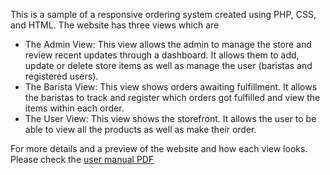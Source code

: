 This is a sample of a responsive ordering system created using PHP, CSS, and HTML. The website has three views which are
- The Admin View: This view allows the admin to manage the store and review recent updates through a dashboard. It allows them to add, update or delete store items as well as manage the user (baristas and registered                   users).
- The Barista View:  This view shows orders awaiting fulfillment. It allows the baristas to track and register which orders got fulfilled and view the items within each order.
- The User View: This view shows the storefront. It allows the user to be able to view all the products as well as make their order.

For more details and a preview of the website and how each view looks. Please check the [user manual PDF](https://github.com/atlno1fan/Sample-Website/blob/main/User%20Manual%20for%20Richiamo.pdf) 
